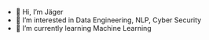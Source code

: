 - 👋 Hi, I’m Jäger
- 👀 I’m interested in Data Engineering, NLP, Cyber Security
- 🌱 I’m currently learning Machine Learning

<!---
GSG9-JagerL/GSG9-JagerL is a ✨ special ✨ repository because its `README.md` (this file) appears on your GitHub profile.
You can click the Preview link to take a look at your changes.
--->
